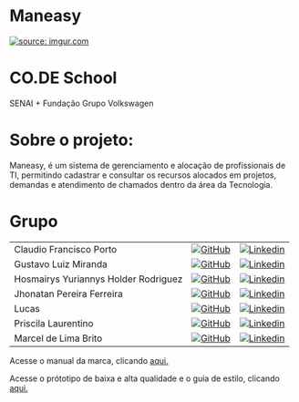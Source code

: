 # Maneasy

<a href="https://imgur.com/hRFJdmH"><img src="https://i.imgur.com/hRFJdmH.jpg" title="source: imgur.com" /></a>

# CO.DE School
SENAI + Fundação Grupo Volkswagen


# Sobre o projeto:
Maneasy, é um sistema de gerenciamento e alocação de profissionais de TI, permitindo cadastrar e consultar os recursos alocados em projetos, demandas e atendimento de chamados dentro da área da Tecnologia.

# Grupo

<table>
  
  <tr>
      <td>Claudio Francisco Porto</td>
      <td><a href="#"><img src="https://i.imgur.com/IM8RKWM.png" title="GitHub" /></a></td>
      <td><a href="#"><img src="https://i.imgur.com/AKLwkB5.png" title="Linkedin" /></a></td>
  </tr>
  
 <tr>
     <td>Gustavo Luiz Miranda</td>
     <td><a href="#"><img src="https://i.imgur.com/IM8RKWM.png" title="GitHub" /></a></td>
     <td><a href="#"><img src="https://i.imgur.com/AKLwkB5.png" title="Linkedin" /></a></td>
 </tr>
  
  <tr>
      <td>Hosmairys Yuriannys Holder Rodriguez</td>
      <td><a href="#"><img src="https://i.imgur.com/IM8RKWM.png" title="GitHub" /></a></td>
      <td><a href="#"><img src="https://i.imgur.com/AKLwkB5.png" title="Linkedin" /></a></td>
  </tr>
  
 <tr>
     <td>Jhonatan Pereira Ferreira</td>
     <td><a href="https://github.com/jhonatanferreira94"><img src="https://i.imgur.com/IM8RKWM.png" title="GitHub" /></a></td>
     <td><a href="https://www.linkedin.com/in/jhonatanferr/"><img src="https://i.imgur.com/AKLwkB5.png" title="Linkedin" /></a></td>
 </tr>
  
 <tr>
     <td>Lucas</td>
     <td><a href="https://github.com/jhonatanferreira94"><img src="https://i.imgur.com/IM8RKWM.png" title="GitHub" /></a></td>
     <td><a href="https://www.linkedin.com/in/jhonatanferr/"><img src="https://i.imgur.com/AKLwkB5.png" title="Linkedin" /></a></td>
 </tr>
  
 <tr>
     <td>Priscila Laurentino</td>
     <td><a href="#"><img src="https://i.imgur.com/IM8RKWM.png" title="GitHub" /></a></td>
     <td><a href="#"><img src="https://i.imgur.com/AKLwkB5.png" title="Linkedin" /></a></td>
 </tr>

  <tr>
       <td>Marcel de Lima Brito</td>
       <td><a href="#"><img src="https://i.imgur.com/IM8RKWM.png" title="GitHub" /></a></td>
       <td><a href="#"><img src="https://i.imgur.com/AKLwkB5.png" title="Linkedin" /></a></td>
  </tr>

</table>


Acesse o manual da marca, clicando [aqui.](https://www.canva.com/design/DAFglhtjNB0/a193T7KIrkSvyGkda8jfqw/edit?utm_content=DAFglhtjNB0&utm_campaign=designshare&utm_medium=link2&utm_source=sharebutton)

Acesse o prótotipo de baixa e alta qualidade e o guia de estilo, clicando [aqui.](https://www.figma.com/file/zKDXfkQNWlcK7Xr1beANBH/Prototipa%C3%A7%C3%A3o---Maneasy?type=design&node-id=1%3A3&t=9s5NZZMLBTD35XYA-1)
